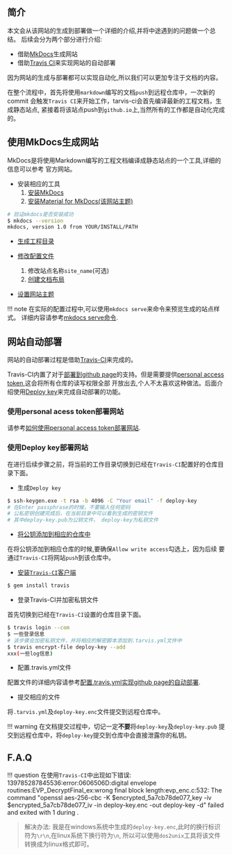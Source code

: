 ## 简介

本文会从该网站的生成到部署做一个详细的介绍,并将中途遇到的问题做一个总结。
后续会分为两个部分进行介绍:

* 借助[MkDocs](https://www.mkdocs.org/)生成网站
* 借助[Travis CI](https://travis-ci.com/)来实现网站的自动部署
  
因为网站的生成与部署都可以实现自动化,所以我们可以更加专注于文档的内容。

在整个流程中，首先将使用`markdown`编写的文档`push`到远程仓库中，一次新的commit
会触发`Travis CI`来开始工作，tarvis-ci会首先编译最新的工程文档，生成静态站点,
紧接着将该站点push到`github.io`上,当然所有的工作都是自动化完成的。

## 使用MkDocs生成网站

MkDocs是将使用Markdown编写的工程文档编译成静态站点的一个工具,详细的信息可以参考
官方网站。

* 安装相应的工具
    1. [安装MkDocs](https://www.mkdocs.org/#installation)
    2. [安装Material for MkDocs(该网站主题)](https://github.com/squidfunk/mkdocs-material)

```bash
# 验证mkdocs是否安装成功
$ mkdocs --version
mkdocs, version 1.0 from YOUR/INSTALL/PATH
```

* [生成工程目录](https://www.mkdocs.org/#getting-started)
* [修改配置文件](https://www.mkdocs.org/user-guide/configuration/) 
    1. 修改站点名称`site_name`(可选)
    2. [创建文档布局](https://www.mkdocs.org/user-guide/configuration/#documentation-layout)

* [设置网站主题](https://www.mkdocs.org/user-guide/styling-your-docs/)

!!! note 
    在实际的配置过程中,可以使用`mkdocs serve`来命令来预览生成的站点样式。
    详细内容请参考[mkdocs serve命令](https://www.mkdocs.org/#getting-started).

## 网站自动部署

网站的自动部署过程是借助[Travis-CI](https://travis-ci.org/)来完成的。

Travis-CI内置了对于[部署到github page](https://docs.travis-ci.com/user/deployment/pages/)的支持。但是需要提供[personal access token](https://help.github.com/en/articles/creating-a-personal-access-token-for-the-command-line),这会将所有仓库的读写权限全部
开放出去,个人不太喜欢这种做法。后面介绍使用[Deploy key](https://developer.github.com/v3/guides/managing-deploy-keys/)来完成自动部署的功能。

### 使用personal acess token部署网站

请参考[如何使用personal access token部署网站](https://docs.travis-ci.com/user/deployment/pages/).

### 使用Deploy key部署网站

在进行后续步骤之前，将当前的工作目录切换到已经在`Travis-CI`配置好的仓库目录下面。


* 生成`Deploy key`

```bash
$ ssh-keygen.exe -t rsa -b 4096 -C "Your email" -f deploy-key
# 在Enter passphrase的时候，不要输入任何密码
# 公私密钥创建完成后，在当前目录中可以看到生成的密钥文件
# 其中deploy-key.pub为公钥文件， deploy-key为私钥文件
```
* [将公钥添加到相应的仓库中](https://developer.github.com/v3/guides/managing-deploy-keys/#deploy-keys)

在将公钥添加到相应仓库的时候,要确保`Allow write access`勾选上，因为后续
要通过`Travis-CI`将网站`push`到该仓库中。

* [安装`Travis-CI`客户端](https://docs.travis-ci.com/user/encrypting-files/#prerequisites)

```bash
$ gem install travis
```
* 登录Travis-CI并加密私钥文件
   
首先切换到已经在`Travis-CI`设置的仓库目录下面。

```bash
$ travis login --com
$ 一些登录信息
# 该步骤会加密私钥文件，并将相应的解密脚本添加到.tarvis.yml文件中
$ travis encrypt-file deploy-key --add
xxx(一些log信息)
```

* 配置.travis.yml文件
   
配置文件的详细内容请参考[配置.travis.yml实现github page的自动部署](https://github.com/zhoukaisspu/ks_blog/blob/master/.travis.yml).

* 提交相应的文件
   
将`.tarvis.yml`及`deploy-key.enc`文件提交到远程仓库中。

!!! warning
    在文档提交过程中，切记一定**不要**将`deploy-key`及`deploy-key.pub`
    提交到远程仓库中，将`deploy-key`提交到仓库中会直接泄露你的私钥。

## F.A.Q

!!! question
    在使用`Travis-CI`中出现如下错误:
    139785287845536:error:0606506D:digital envelope routines:EVP_DecryptFinal_ex:wrong final block length:evp_enc.c:532:
    The command "openssl aes-256-cbc -K $encrypted_5a7cb78de077_key -iv $encrypted_5a7cb78de077_iv -in deploy-key.enc -out deploy-key -d" failed and exited with 1 during .

> 解决办法: 我是在windows系统中生成的`deploy-key.enc`,此时的换行标识符为`\r\n`,在linux系统下换行符为`\n`,
> 所以可以使用`dos2unix`工具将该文件转换成为linux格式即可。
